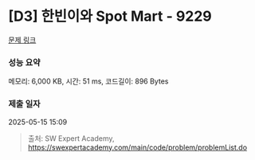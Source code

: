 # [D3] 한빈이와 Spot Mart - 9229 

[문제 링크](https://swexpertacademy.com/main/code/problem/problemDetail.do?contestProbId=AW8Wj7cqbY0DFAXN) 

### 성능 요약

메모리: 6,000 KB, 시간: 51 ms, 코드길이: 896 Bytes

### 제출 일자

2025-05-15 15:09



> 출처: SW Expert Academy, https://swexpertacademy.com/main/code/problem/problemList.do